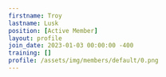 ```yaml
---
firstname: Troy
lastname: Lusk
position: [Active Member]
layout: profile
join_date: 2023-01-03 00:00:00 -400
training: []
profile: /assets/img/members/default/0.png
---
```

